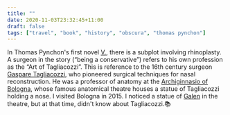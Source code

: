 ```yaml
---
title: ""
date: 2020-11-03T23:32:45+11:00
draft: false
tags: ["travel", "book", "history", "obscura", "thomas pynchon"]
---
```

In Thomas Pynchon's first novel [V.](https://en.wikipedia.org/wiki/V.?wprov=sfti1), there is a subplot involving rhinoplasty. A surgeon in the story (“being a conservative”) refers to his own profession as the “Art of Tagliacozzi”. This is reference to the 16th century surgeon [Gaspare Tagliacozzi](https://en.wikipedia.org/wiki/Gaspare_Tagliacozzi?wprov=sfti1), who pioneered surgical techniques for nasal reconstruction. He was a professor of anatomy at the [Archiginnasio of Bologna](https://en.wikipedia.org/wiki/Archiginnasio_of_Bologna?wprov=sfti1), whose famous anatomical theatre houses a statue of Tagliacozzi holding a nose. I visited Bologna in 2015. I noticed a statue of [Galen](https://en.wikipedia.org/wiki/Galen?wprov=sfti1) in the theatre, but at that time, didn't know about Tagliacozzi.📚
